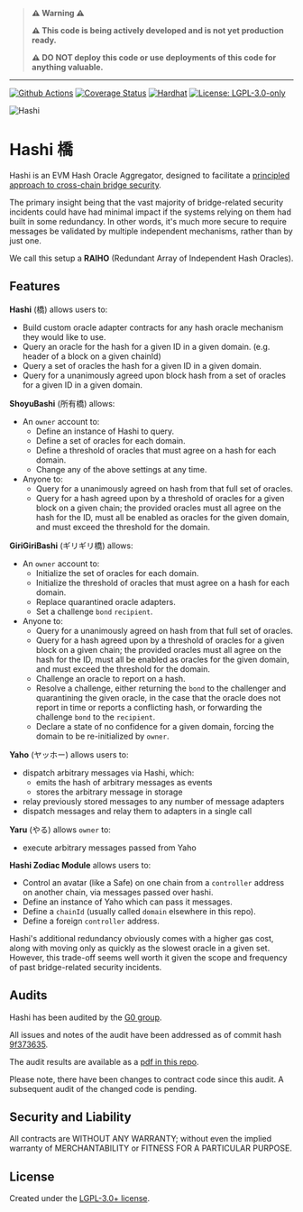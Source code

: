 > **⚠️ Warning ⚠️**
>
> **⚠️ This code is being actively developed and is not yet production ready.**
>
> **⚠️ DO NOT deploy this code or use deployments of this code for anything valuable.**

---

[![Github Actions][gha-badge]][gha] [![Coverage Status][coveralls-badge]][coveralls]
[![Hardhat][hardhat-badge]][hardhat] [![License: LGPL-3.0-only][license-badge]][license]

![Hashi](hashi.png)

# Hashi 橋

[coveralls]: https://coveralls.io/github/gnosis/hashi?branch=master
[coveralls-badge]: https://coveralls.io/repos/github/gnosis/hashi/badge.svg?branch=main
[gha]: https://github.com/gnosis/hashi/actions
[gha-badge]: https://github.com/gnosis/hashi/actions/workflows/ci.yml/badge.svg
[hardhat]: https://hardhat.org/
[hardhat-badge]: https://img.shields.io/badge/Built%20with-Hardhat-FFDB1C.svg
[license]: https://www.gnu.org/licenses/lgpl-3.0.en.html
[license-badge]: https://img.shields.io/badge/License-LGPL%20v3.0-blue

Hashi is an EVM Hash Oracle Aggregator, designed to facilitate a
[principled approach to cross-chain bridge security](https://ethresear.ch/t/a-principled-approach-to-bridges/14725?u=auryn).

The primary insight being that the vast majority of bridge-related security incidents could have had minimal impact if
the systems relying on them had built in some redundancy. In other words, it's much more secure to require messages be
validated by multiple independent mechanisms, rather than by just one.

We call this setup a **RAIHO** (Redundant Array of Independent Hash Oracles).

## Features

**Hashi** (橋) allows users to:

- Build custom oracle adapter contracts for any hash oracle mechanism they would like to use.
- Query an oracle for the hash for a given ID in a given domain. (e.g. header of a block on a given chainId)
- Query a set of oracles the hash for a given ID in a given domain.
- Query for a unanimously agreed upon block hash from a set of oracles for a given ID in a given domain.

**ShoyuBashi** (所有橋) allows:

- An `owner` account to:
  - Define an instance of Hashi to query.
  - Define a set of oracles for each domain.
  - Define a threshold of oracles that must agree on a hash for each domain.
  - Change any of the above settings at any time.
- Anyone to:
  - Query for a unanimously agreed on hash from that full set of oracles.
  - Query for a hash agreed upon by a threshold of oracles for a given block on a given chain; the provided oracles must all agree on the hash for the ID, must all be enabled as oracles for the given domain, and must exceed the threshold for the domain.

**GiriGiriBashi** (ギリギリ橋) allows:

- An `owner` account to:
  - Initialize the set of oracles for each domain.
  - Initialize the threshold of oracles that must agree on a hash for each domain.
  - Replace quarantined oracle adapters.
  - Set a challenge `bond` `recipient`.
- Anyone to:
  - Query for a unanimously agreed on hash from that full set of oracles.
  - Query for a hash agreed upon by a threshold of oracles for a given block on a given chain; the provided oracles must all agree on the hash for the ID, must all be enabled as oracles for the given domain, and must exceed the threshold for the domain.
  - Challenge an oracle to report on a hash.
  - Resolve a challenge, either returning the `bond` to the challenger and quarantining the given oracle, in the case that the oracle does not report in time or reports a conflicting hash, or forwarding the challenge `bond` to the `recipient`.
  - Declare a state of no confidence for a given domain, forcing the domain to be re-initialized by `owner`.

**Yaho** (ヤッホー) allows users to:

- dispatch arbitrary messages via Hashi, which:
  - emits the hash of arbitrary messages as events
  - stores the arbitrary message in storage
- relay previously stored messages to any number of message adapters
- dispatch messages and relay them to adapters in a single call

**Yaru** (やる) allows `owner` to:

- execute arbitrary messages passed from Yaho

**Hashi Zodiac Module** allows users to:

- Control an avatar (like a Safe) on one chain from a `controller` address on another chain, via messages passed over hashi.
- Define an instance of Yaho which can pass it messages.
- Define a `chainId` (usually called `domain` elsewhere in this repo).
- Define a foreign `controller` address.

Hashi's additional redundancy obviously comes with a higher gas cost, along with moving only as quickly as the slowest
oracle in a given set. However, this trade-off seems well worth it given the scope and frequency of past bridge-related
security incidents.

## Audits

Hashi has been audited by the [G0 group](https://github.com/g0-group).

All issues and notes of the audit have been addressed as of commit hash [9f373635](https://github.com/gnosis/hashi/tree/9f373635730b59478bf23215906fdb5ad525d3b7/packages/evm/contracts).

The audit results are available as a [pdf in this repo](https://github.com/gnosis/hashi/blob/main/packages/evm/contracts/docs/audits/HashiMay2023.pdf).

Please note, there have been changes to contract code since this audit. A subsequent audit of the changed code is pending.

## Security and Liability

All contracts are WITHOUT ANY WARRANTY; without even the implied warranty of MERCHANTABILITY or FITNESS FOR A PARTICULAR
PURPOSE.

## License

Created under the [LGPL-3.0+ license](LICENSE).
